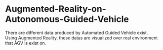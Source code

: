 # Augmented-Reality-on-Autonomous-Guided-Vehicle
 There are different data produced by Automated Guided Vehicle exist. Using Augmented Reality, these datas are visualized over real environment that AGV is exist on.
